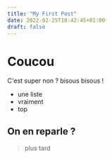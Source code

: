 ```yaml
---
title: "My First Post"
date: 2022-02-25T18:42:45+01:00
draft: false
---
```


# Coucou

C'est super non ? bisous bisous !
- une liste
- vraiment
- top

## On en reparle ?
> plus tard
